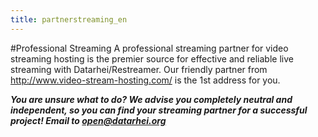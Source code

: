 ```yaml
---
title: partnerstreaming_en
---
```

#Professional Streaming
A professional streaming partner for video streaming hosting is the premier source for effective and reliable live streaming with Datarhei/Restreamer. Our friendly partner from <a href=" http://www.video-stream-hosting.com/" target="_blank"> http://www.video-stream-hosting.com/</a> is the 1st address for you. 

***You are unsure what to do? We advise you completely neutral and independent, so you can find your streaming partner for a successful project! Email to open@datarhei.org***